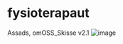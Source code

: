 # fysioterapaut

Assads, omOSS_Skisse v2.1  ![image](https://user-images.githubusercontent.com/103030864/171625275-cb9d8191-4b9f-4f9a-8611-8899711ca826.png)
